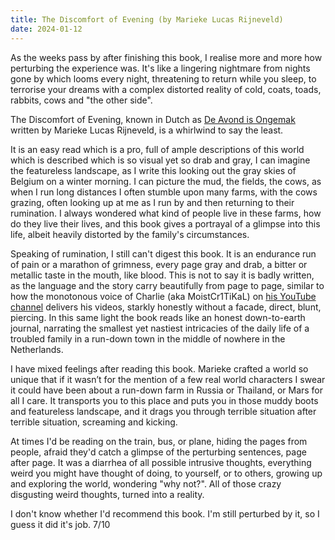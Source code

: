 ```yaml
---
title: The Discomfort of Evening (by Marieke Lucas Rijneveld)
date: 2024-01-12
---
```


As the weeks pass by after finishing this book, I realise more and more how perturbing the experience was. It's like a lingering nightmare from nights gone by which looms every night, threatening to return while you sleep, to terrorise your dreams with a complex distorted reality of cold, coats, toads, rabbits, cows and "the other side".

The Discomfort of Evening, known in Dutch as [De Avond is Ongemak](https://www.standaardboekhandel.be/p/de-avond-is-ongemak-9789025475321) written by Marieke Lucas Rijneveld, is a whirlwind to say the least.

It is an easy read which is a pro, full of ample descriptions of this world which is described which is so visual yet so drab and gray, I can imagine the featureless landscape, as I write this looking out the gray skies of Belgium on a winter morning. I can picture the mud, the fields, the cows, as when I run long distances I often stumble upon many farms, with the cows grazing, often looking up at me as I run by and then returning to their rumination. I always wondered what kind of people live in these farms, how do they live their lives, and this book gives a portrayal of a glimpse into this life, albeit heavily distorted by the family's circumstances.

Speaking of rumination, I still can't digest this book. It is an endurance run of pain or a marathon of grimness, every page gray and drab, a bitter or metallic taste in the mouth, like blood. This is not to say it is badly written, as the language and the story carry beautifully from page to page, similar to how the monotonous voice of Charlie (aka MoistCr1TiKaL) on [his YouTube channel](https://www.youtube.com/penguinz0) delivers his videos, starkly honestly without a facade, direct, blunt, piercing. In this same light the book reads like an honest down-to-earth journal, narrating the smallest yet nastiest intricacies of the daily life of a troubled family in a run-down town in the middle of nowhere in the Netherlands.

I have mixed feelings after reading this book. Marieke crafted a world so unique that if it wasn’t for the mention of a few real world characters I swear it could have been about a run-down farm in Russia or Thailand, or Mars for all I care. It transports you to this place and puts you in those muddy boots and featureless landscape, and it drags you through terrible situation after terrible situation, screaming and kicking.

At times I'd be reading on the train, bus, or plane, hiding the pages from people, afraid they'd catch a glimpse of the perturbing sentences, page after page. It was a diarrhea of all possible intrusive thoughts, everything weird you might have thought of doing, to yourself, or to others, growing up and exploring the world, wondering "why not?". All of those crazy disgusting weird thoughts, turned into a reality.

I don't know whether I'd recommend this book. I'm still perturbed by it, so I guess it did it's job. 7/10
